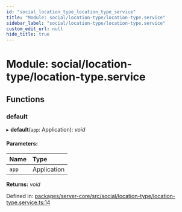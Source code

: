 ```yaml
---
id: "social_location_type_location_type_service"
title: "Module: social/location-type/location-type.service"
sidebar_label: "social/location-type/location-type.service"
custom_edit_url: null
hide_title: true
---
```


# Module: social/location-type/location-type.service

## Functions

### default

▸ **default**(`app`: Application): *void*

#### Parameters:

Name | Type |
:------ | :------ |
`app` | Application |

**Returns:** *void*

Defined in: [packages/server-core/src/social/location-type/location-type.service.ts:14](https://github.com/xr3ngine/xr3ngine/blob/716a06460/packages/server-core/src/social/location-type/location-type.service.ts#L14)
